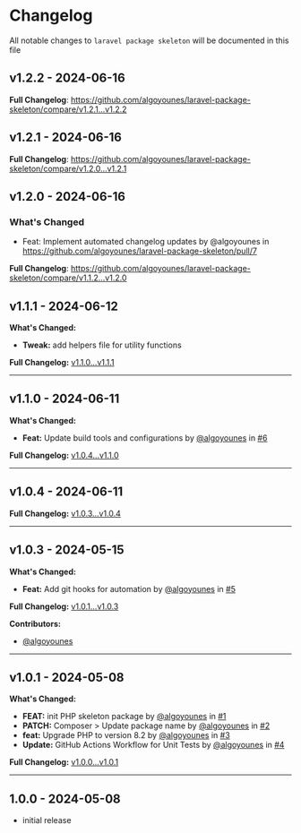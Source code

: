 # Changelog

All notable changes to `laravel package skeleton` will be documented in this file

## v1.2.2 - 2024-06-16

**Full Changelog**: https://github.com/algoyounes/laravel-package-skeleton/compare/v1.2.1...v1.2.2

## v1.2.1 - 2024-06-16

**Full Changelog**: https://github.com/algoyounes/laravel-package-skeleton/compare/v1.2.0...v1.2.1

## v1.2.0 - 2024-06-16

### What's Changed

* Feat:  Implement automated changelog updates by @algoyounes in https://github.com/algoyounes/laravel-package-skeleton/pull/7

**Full Changelog**: https://github.com/algoyounes/laravel-package-skeleton/compare/v1.1.2...v1.2.0

## v1.1.1 - 2024-06-12

**What's Changed:**

- **Tweak:** add helpers file for utility functions

**Full Changelog:** [v1.1.0...v1.1.1](https://github.com/your-repository/compare/v1.1.0...v1.1.1)


---

## v1.1.0 - 2024-06-11

**What's Changed:**

- **Feat:** Update build tools and configurations by [@algoyounes](https://github.com/algoyounes) in [#6](https://github.com/your-repository/pull/6)

**Full Changelog:** [v1.0.4...v1.1.0](https://github.com/your-repository/compare/v1.0.4...v1.1.0)


---

## v1.0.4 - 2024-06-11

**Full Changelog:** [v1.0.3...v1.0.4](https://github.com/your-repository/compare/v1.0.3...v1.0.4)


---

## v1.0.3 - 2024-05-15

**What's Changed:**

- **Feat:** Add git hooks for automation by [@algoyounes](https://github.com/algoyounes) in [#5](https://github.com/your-repository/pull/5)

**Full Changelog:** [v1.0.1...v1.0.3](https://github.com/your-repository/compare/v1.0.1...v1.0.3)

**Contributors:**

- [@algoyounes](https://github.com/algoyounes)


---

## v1.0.1 - 2024-05-08

**What's Changed:**

- **FEAT:** init PHP skeleton package by [@algoyounes](https://github.com/algoyounes) in [#1](https://github.com/your-repository/pull/1)
- **PATCH:** Composer > Update package name by [@algoyounes](https://github.com/algoyounes) in [#2](https://github.com/your-repository/pull/2)
- **feat:** Upgrade PHP to version 8.2 by [@algoyounes](https://github.com/algoyounes) in [#3](https://github.com/your-repository/pull/3)
- **Update:** GitHub Actions Workflow for Unit Tests by [@algoyounes](https://github.com/algoyounes) in [#4](https://github.com/your-repository/pull/4)

**Full Changelog:** [v1.0.0...v1.0.1](https://github.com/your-repository/compare/v1.0.0...v1.0.1)


---

## 1.0.0 -  2024-05-08

- initial release
